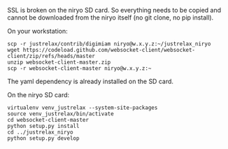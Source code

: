 SSL is broken on the niryo SD card. So everything needs to be copied and cannot be downloaded from the
niryo itself (no git clone, no pip install).

On your workstation:
```
scp -r justrelax/contrib/digimiam niryo@w.x.y.z:~/justrelax_niryo
wget https://codeload.github.com/websocket-client/websocket-client/zip/refs/heads/master
unzip websocket-client-master.zip
scp -r websocket-client-master niryo@w.x.y.z:~
```

The yaml dependency is already installed on the SD card.

On the niryo SD card:

```
virtualenv venv_justrelax --system-site-packages
source venv_justrelax/bin/activate
cd websocket-client-master
python setup.py install
cd ../justrelax_niryo
python setup.py develop
```